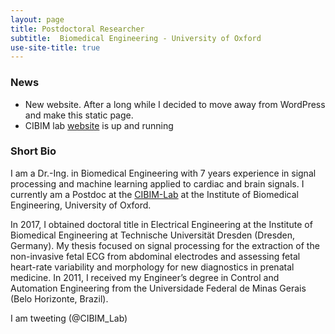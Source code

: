 ```yaml
---
layout: page
title: Postdoctoral Researcher
subtitle:  Biomedical Engineering - University of Oxford
use-site-title: true 
---
```


### News

- New website. After a long while I decided to move away from WordPress and make this static page.
- CIBIM lab [website](https://cibim.eng.ox.ac.uk/) is up and running

### Short Bio

I am a Dr.-Ing. in Biomedical Engineering with 7 years experience in signal processing and machine learning applied to cardiac and brain signals. I currently am a Postdoc at the [CIBIM-Lab](https://cibim.eng.ox.ac.uk/) at the Institute of Biomedical Engineering, University of Oxford. 

In 2017, I obtained doctoral title in Electrical Engineering at the Institute of Biomedical Engineering at Technische Universität Dresden (Dresden, Germany). My thesis focused on signal processing for the extraction of the non-invasive fetal ECG from abdominal electrodes and assessing fetal heart-rate variability and morphology for new diagnostics in prenatal medicine. In 2011, I received my Engineer’s degree in Control and Automation Engineering from the Universidade Federal de Minas Gerais (Belo Horizonte, Brazil). 

I am tweeting (@CIBIM_Lab) <script> !function(d, s, id) { var js, fjs = d.getElementsByTagName(s)[0], p = /^http:/ .test(d.location) ? 'http' : 'https'; if (!d.getElementById(id)) { js = d.createElement(s); js.id = id; js.src = p + "://platform.twitter.com/widgets.js"; fjs.parentNode.insertBefore(js, fjs); } }(document, "script", "twitter-wjs"); </script> 
